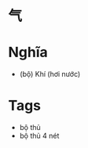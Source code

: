 # 气

# Nghĩa
* (bộ) Khí (hơi nước)

# Tags
* bộ thủ
*  bộ thủ 4 nét

<script>window.HANZI_FIELD='气';</script>
